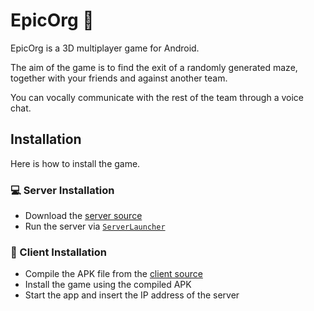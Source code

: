 # EpicOrg 🐇

EpicOrg is a 3D multiplayer game for Android.

The aim of the game is to find the exit of a randomly generated maze, together with your friends and against another team.

You can vocally communicate with the rest of the team through a voice chat.

## Installation

Here is how to install the game.

### 💻 Server Installation

- Download the [server source](https://github.com/epicorg/game_server)
- Run the server via [`ServerLauncher`](https://github.com/epicorg/game_server/blob/master/src/main/java/server/ServerLauncher.java)


### 📱 Client Installation

- Compile the APK file from the [client source](https://github.com/epicorg/game_graphics)
- Install the game using the compiled APK
- Start the app and insert the IP address of the server


<!--
Made with 🖤
by EPICORG
-->
